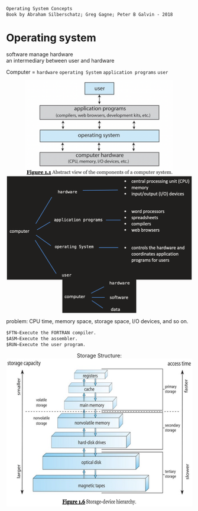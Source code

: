     Operating System Concepts
    Book by Abraham Silberschatz; Greg Gagne; Peter B Galvin - 2018

#   Operating system

software manage hardware  
an intermediary between user and hardware  

Computer = `hardware` `operating System` `application programs` `user`
<div  align="center" width = auto height = auto >    
<img src="ExtraFiles/PhotoFiles/OperaterSystemFigure1-1.png" width = "400" height = "260" align=center />
</div>

<div  align="center" >    
<img src="ExtraFiles/PhotoFiles/self1.2.png" width = "500" height = "280" align=center />
</div> 
<div  align="center" >   
<img src="ExtraFiles/PhotoFiles/self1.1.png" width = "200" height = "90" align=center />
</div> 

problem: CPU time, memory space, storage space, I/O devices, and so on.

```
$FTN—Execute the FORTRAN compiler.  
$ASM—Execute the assembler.  
$RUN—Execute the user program. 
```

<div  align="center" width = auto >  
Storage Structure: 
<img src="ExtraFiles/PhotoFiles/OperaterSystemFigure1-2.png" width = "650" height = "400" align=center />
</div> 

 









